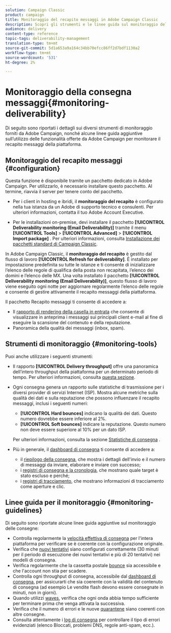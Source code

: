 ```yaml
---
solution: Campaign Classic
product: campaign
title: Monitoraggio del recapito messaggi in Adobe Campaign Classic
description: Scopri gli strumenti e le linee guida sul monitoraggio del recapito messaggi in Adobe Campaign Classic.
audience: delivery
content-type: reference
topic-tags: deliverability-management
translation-type: tm+mt
source-git-commit: 5d1a653a9a164c34bb70efcc86ff2d7bdf1130a2
workflow-type: tm+mt
source-wordcount: '531'
ht-degree: 2%

---
```



# Monitoraggio della consegna messaggi{#monitoring-deliverability}

Di seguito sono riportati i dettagli sui diversi strumenti di monitoraggio forniti da Adobe Campaign, nonché alcune linee guida aggiuntive sull’utilizzo delle funzionalità offerte da Adobe Campaign per monitorare il recapito messaggi della piattaforma.

## Monitoraggio del recapito messaggi {#configuration}

Questa funzione è disponibile tramite un pacchetto dedicato in Adobe Campaign. Per utilizzarlo, è necessario installare questo pacchetto. Al termine, riavvia il server per tenere conto del pacchetto.
* Per i client in hosting e ibridi, il **monitoraggio del recapito** è configurato nella tua istanza da un Adobe di supporto tecnico e consulenti. Per ulteriori informazioni, contatta il tuo Adobe Account Executive.

* Per le installazioni on-premise, devi installare il pacchetto **[!UICONTROL Deliverability monitoring (Email Deliverability)]** tramite il menu **[!UICONTROL Tools]** > **[!UICONTROL Advanced]** > **[!UICONTROL Import package]** . Per ulteriori informazioni, consulta [Installazione dei pacchetti standard di Campaign Classic](../../installation/using/installing-campaign-standard-packages.md).

In Adobe Campaign Classic, il **monitoraggio del recapito** è gestito dal flusso di lavoro **[!UICONTROL Refresh for deliverability]**. È installato per impostazione predefinita su tutte le istanze e ti consente di inizializzare l’elenco delle regole di qualifica della posta non recapitata, l’elenco dei domini e l’elenco delle MX. Una volta installato il pacchetto **[!UICONTROL Deliverability monitoring (Email Deliverability)]**, questo flusso di lavoro viene eseguito ogni notte per aggiornare regolarmente l’elenco delle regole e consente di gestire attivamente il recapito messaggi della piattaforma.

Il pacchetto Recapito messaggi ti consente di accedere a:

* Il [rapporto di rendering della casella in entrata](../../delivery/using/inbox-rendering.md) che consente di visualizzare in anteprima i messaggi sui principali client e-mail al fine di eseguire la scansione del contenuto e della reputazione.
* Panoramica della qualità dei messaggi (inbox, spam).

## Strumenti di monitoraggio {#monitoring-tools}

Puoi anche utilizzare i seguenti strumenti:

* Il rapporto **[!UICONTROL Delivery throughput]** offre una panoramica dell’intero throughput della piattaforma per un determinato periodo di tempo. Per ulteriori informazioni, consulta [questa sezione](../../reporting/using/global-reports.md#delivery-throughput).
* Ogni consegna genera un rapporto sulle statistiche di trasmissione per i diversi provider di servizi Internet (ISP). Mostra alcune metriche sulla qualità dei dati e sulla reputazione che possono influenzare il recapito messaggi, inclusi i seguenti numeri:
   * **[!UICONTROL Hard bounces]** indicano la qualità dei dati. Questo numero dovrebbe essere inferiore al 2%.
   * **[!UICONTROL Soft bounces]** indicare la reputazione. Questo numero non deve essere superiore al 10% per un dato ISP.

   Per ulteriori informazioni, consulta la sezione [Statistiche di consegna](../../reporting/using/global-reports.md#delivery-statistics) .
* Più in generale, il [dashboard di consegna](../../delivery/using/about-delivery-monitoring.md) ti consente di accedere a:
   * il [riepilogo della consegna](../../delivery/using/delivery-dashboard.md#delivery-summary), che mostra i dettagli dell&#39;invio e il numero di messaggi da inviare, elaborare e inviare con successo;
   * i [registri di consegna e la cronologia](../../delivery/using/delivery-dashboard.md#delivery-logs-and-history), che mostrano quale target è stato escluso e perché;
   * i [registri di tracciamento](../../delivery/using/delivery-dashboard.md#tracking-logs), che mostrano informazioni di tracciamento come aperture e clic.

## Linee guida per il monitoraggio {#monitoring-guidelines}

Di seguito sono riportate alcune linee guida aggiuntive sul monitoraggio delle consegne:

* Controlla regolarmente la [velocità effettiva di consegna](../../reporting/using/global-reports.md#delivery-throughput) per l&#39;intera piattaforma per verificare se è coerente con la configurazione originale.
* Verifica che [nuovi tentativi](../../delivery/using/understanding-delivery-failures.md#retries-after-a-delivery-temporary-failure) siano configurati correttamente (30 minuti per il periodo di esecuzione dei nuovi tentativi e più di 20 tentativi) nei modelli di consegna.
* Verifica regolarmente che la cassetta postale [bounce](../../delivery/using/understanding-delivery-failures.md#bounce-mail-management) sia accessibile e che l&#39;account non stia per scadere.
* Controlla ogni throughput di consegna, accessibile dal [dashboard di consegna](../../delivery/using/delivery-dashboard.md), per assicurarti che sia coerente con la validità del contenuto di consegna (ad esempio Le vendite flash devono essere consegnate in minuti, non in giorni).
* Quando utilizzi [waves](../../delivery/using/steps-sending-the-delivery.md#sending-using-multiple-waves), verifica che ogni onda abbia tempo sufficiente per terminare prima che venga attivata la successiva.
* Verifica che il numero di errori e le nuove [quarantene](../../delivery/using/understanding-quarantine-management.md) siano coerenti con altre consegne.
* Consulta attentamente i [log di consegna](../../delivery/using/delivery-dashboard.md#delivery-logs-and-history) per controllare il tipo di errori evidenziati (elenco Bloccati, problemi DNS, regole anti-spam, ecc.).

<!--### Delivery Reports - Broadcast Statistics {#broadcast-statistics}

Each delivery will generate a broadcast statistics report when you open a delivery in the “Deliveries List”, which includes some reputation metrics that may impact your deliverability.-->

